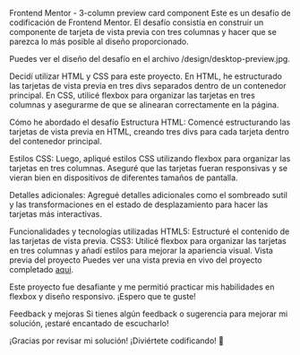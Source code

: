 Frontend Mentor - 3-column preview card component
Este es un desafío de codificación de Frontend Mentor. El desafío consistía en construir un componente de tarjeta de vista previa con tres columnas y hacer que se parezca lo más posible al diseño proporcionado.

Puedes ver el diseño del desafío en el archivo /design/desktop-preview.jpg.

Decidí utilizar HTML y CSS para este proyecto. En HTML, he estructurado las tarjetas de vista previa en tres divs separados dentro de un contenedor principal. En CSS, utilicé flexbox para organizar las tarjetas en tres columnas y asegurarme de que se alinearan correctamente en la página.

Cómo he abordado el desafío
Estructura HTML: Comencé estructurando las tarjetas de vista previa en HTML, creando tres divs para cada tarjeta dentro del contenedor principal.

Estilos CSS: Luego, apliqué estilos CSS utilizando flexbox para organizar las tarjetas en tres columnas. Aseguré que las tarjetas fueran responsivas y se vieran bien en dispositivos de diferentes tamaños de pantalla.

Detalles adicionales: Agregué detalles adicionales como el sombreado sutil y las transformaciones en el estado de desplazamiento para hacer las tarjetas más interactivas.

Funcionalidades y tecnologías utilizadas
HTML5: Estructuré el contenido de las tarjetas de vista previa.
CSS3: Utilicé flexbox para organizar las tarjetas en tres columnas y añadí estilos para mejorar la apariencia visual.
Vista previa del proyecto
Puedes ver una vista previa en vivo del proyecto completado [aqui](URL_del_Enlace).

Este proyecto fue desafiante y me permitió practicar mis habilidades en flexbox y diseño responsivo. ¡Espero que te guste!

Feedback y mejoras
Si tienes algún feedback o sugerencia para mejorar mi solución, ¡estaré encantado de escucharlo!

¡Gracias por revisar mi solución! ¡Diviértete codificando! 🚀
